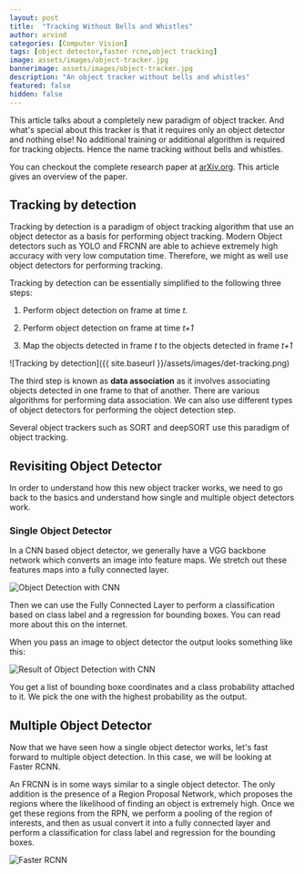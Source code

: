 ```yaml
---
layout: post
title:  "Tracking Without Bells and Whistles"
author: arvind
categories: [Computer Vision]
tags: [object detector,faster rcnn,object tracking]
image: assets/images/object-tracker.jpg
bannerimage: assets/images/object-tracker.jpg
description: "An object tracker without bells and whistles"
featured: false
hidden: false
---
```


This article talks about a completely new paradigm of object tracker. And what's special about this tracker is that it requires only an object detector and nothing else! No additional training or additional algorithm is required for tracking objects. Hence the name tracking without bells and whistles.

You can checkout the complete research paper at [arXiv.org](https://arxiv.org/abs/1903.05625). This article gives an overview of the paper.



## Tracking by detection

Tracking by detection is a paradigm of object tracking algorithm that use an object detector as a basis for performing object tracking. Modern Object detectors such as YOLO and FRCNN are able to achieve extremely high accuracy with very low computation time. Therefore, we might as well use object detectors for performing tracking.

Tracking by detection can be essentially simplified to the following three steps:

1. Perform object detection on frame at time *t*. 

2. Perform object detection on frame at time *t+1*

3. Map the objects detected in frame *t* to the objects detected in frame *t+1*

![Tracking by detection]({{ site.baseurl }}/assets/images/det-tracking.png)

The third step is known as **data association** as it involves associating objects detected in one frame to that of another. There are various algorithms for performing data association. We can also use different types of object detectors for performing the object detection step.  

Several object trackers such as SORT and deepSORT use this paradigm of object tracking. 


## Revisiting Object Detector

In order to understand how this new object tracker works, we need to go back to the basics and understand how single and multiple object detectors work.


### Single Object Detector

In a CNN based object detector, we generally have a VGG backbone network which converts an image into feature maps. We stretch out these features maps into a fully connected layer. 

<!-- ![Object detection with CNN]({{ site.baseurl }}/assets/images/obj-det-cnn.png){ width=50% } -->

<img src="{{ site.baseurl }}/assets/images/obj-det-cnn.png" alt="Object Detection with CNN" />

Then we can use the Fully Connected Layer to perform a classification based on class label and a regression for bounding boxes. You can read more about this on the internet.

When you pass an image to object detector the output looks something like this:

<img src="{{ site.baseurl }}/assets/images/obj-det-res.png" alt="Result of Object Detection with CNN" />

You get a list of bounding boxe coordinates and a class probability attached to it. We pick the one with the highest probability as the output. 


## Multiple Object Detector

Now that we have seen how a single object detector works, let's fast forward to multiple object detection. In this case, we will be looking at Faster RCNN.

An FRCNN is in some ways similar to a single object detector. The only addition is the presence of a Region Proposal Network, which proposes the regions where the likelihood of finding an object is extremely high. Once we get these regions from the RPN, we perform a pooling of the region of interests, and then as usual convert it into a fully connected layer and perform a classification for class label and regression for the bounding boxes.



<img src="{{ site.baseurl }}/assets/images/frcnn.png" alt="Faster RCNN" />
